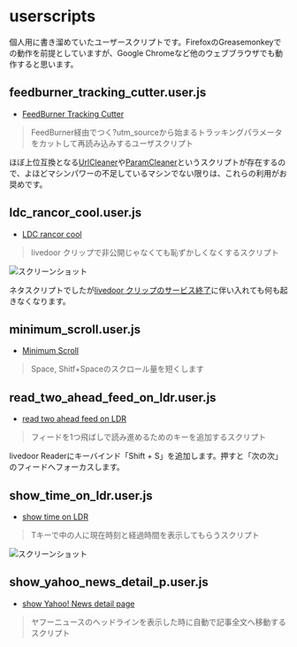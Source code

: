 userscripts
============

個人用に書き溜めていたユーザースクリプトです。FirefoxのGreasemonkeyでの動作を前提としていますが、Google Chromeなど他のウェブブラウザでも動作すると思います。

feedburner\_tracking\_cutter.user.js
----------------------------------

* [FeedBurner Tracking Cutter](https://github.com/raimon49/userscripts/raw/master/feedburner_tracking_cutter.user.js)

> FeedBurner経由でつく?utm\_sourceから始まるトラッキングパラメータをカットして再読み込みするユーザスクリプト

ほぼ上位互換となる[UrlCleaner](http://userscripts.org/scripts/show/70851)や[ParamCleaner](http://userscripts.org/scripts/show/100611)というスクリプトが存在するので、よほどマシンパワーの不足しているマシンでない限りは、これらの利用がお奨めです。

ldc\_rancor\_cool.user.js
-------------------------

* [LDC rancor cool](https://github.com/raimon49/userscripts/raw/master/ldc_rancor_cool.user.js)

> livedoor クリップで非公開じゃなくても恥ずかしくなくするスクリプト

![スクリーンショット](http://sangoukan.xrea.jp/cgi-bin/tDiary/images/20100303_1.jpg)

ネタスクリプトでしたが[livedoor クリップのサービス終了](http://blog.livedoor.jp/staff_clip/archives/52265344.html)に伴い入れても何も起きなくなります。

minimum\_scroll.user.js
-----------------------

* [Minimum Scroll](https://github.com/raimon49/userscripts/raw/master/minimum_scroll.user.js)

> Space, Shitf+Spaceのスクロール量を短くします

read\_two\_ahead\_feed\_on\_ldr.user.js
---------------------------------------

* [read two ahead feed on LDR](https://github.com/raimon49/userscripts/raw/master/read_two_ahead_feed_on_ldr.user.js)

> フィードを1つ飛ばしで読み進めるためのキーを追加するスクリプト

livedoor Readerにキーバインド「Shift + S」を追加します。押すと「次の次」のフィードへフォーカスします。

show\_time\_on\_ldr.user.js
---------------------------

* [show time on LDR](https://github.com/raimon49/userscripts/raw/master/show_time_on_ldr.user.js)

> Tキーで中の人に現在時刻と経過時間を表示してもらうスクリプト

![スクリーンショット](http://sangoukan.xrea.jp/cgi-bin/tDiary/images/20080913_1.jpg)

show\_yahoo\_news\_detail\_p.user.js
------------------------------------

* [show Yahoo! News detail page](https://github.com/raimon49/userscripts/raw/master/show_yahoo_news_detail_p.user.js)

> ヤフーニュースのヘッドラインを表示した時に自動で記事全文へ移動するスクリプト

